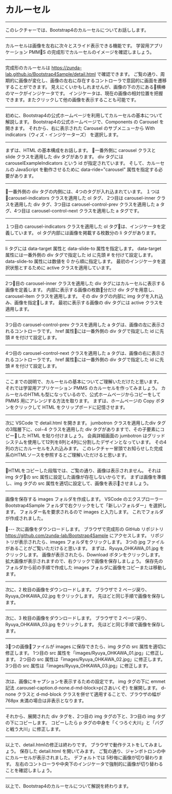 # カルーセル

---
このレクチャーでは、Bootstrap4のカルーセルについてお話しします。

---
カルーセルは画像を左右に次々とスライド表示できる機能です。
学習用アプリケーション PMMS の完成形でカルーセルのイメージを確認しましょう。

---
完成形のカルーセルは https://zunda-lab.github.io/Bootstrap4Sample/detail.html で確認できます。
ご覧の通り、周期的に画像が変化し、画像の左右に存在するコントローラで意図的に画面を遷移することができます。
見えにくいかもしれませんが、画像の下の方にある横棒のマークがインジケータです。
インジケータは、現在の画像の相対位置を把握できます。またクリックして他の画像を表示することも可能です。

---
初めに、Bootstrap4の公式ホームページを利用してカルーセルの基本について解説します。
Bootstrap4の公式ホームページで、Components の Carousel を開きます。
それから、右に表示された Carousel のサブメニューから With indicators（ウィズ・インジケーターズ） を選択します。

---
まずは、HTML の基本構成をお話します。
一番外側に carousel クラスと slide クラスを適用した div タグがあります。
div タグには carouselExampleIndicators という id が指定されています。 
そして、カルーセルの JavaScript を動作させるために data-ride="carousel" 属性を指定する必要があります。

---
一番外側の div タグの内側には、4つのタグが入れ込まれています。
１つは carousel-indicators クラスを適用した ol タグ、 2つ目は carousel-inner クラスを適用した div タグ、3つ目は carousel-control-prev クラスを適用した a タグ、4つ目は carousel-control-next クラスを適用した a タグです。

---
１つ目の carousel-indicators クラスを適用した ol タグは、インジケータを定義しています。
ol タグ内部には画像を掲載する枚数分の li タグがあります。

---
li タグには data-target 属性と data-slide-to 属性を指定します。
data-target 属性には一番外側の div タグで指定した id に先頭 # を付けて設定します。
data-slide-to 属性には数値を 0 から順に指定します。
最初のインジケータを選択状態とするために active クラスを適用しています。

---
2つ目の carousel-inner クラスを適用した div タグにはカルーセルに表示する画像を定義します。
内部に表示する画像の枚数分だけ div タグを用意し、carousel-item クラスを適用します。
その div タグの内部に img タグを入れ込み、画像を指定します。
最初に表示する画像の div タグには active クラスを適用します。

---
3つ目の carousel-control-prev クラスを適用した a タグは、画像の左に表示されるコントローラです。
href 属性には一番外側の div タグで指定した id に先頭 # を付けて設定します。

---
4つ目の carousel-control-next クラスを適用した a タグは、画像の右に表示されるコントローラです。
href 属性には一番外側の div タグで指定した id に先頭 # を付けて設定します。

---
ここまでの説明で、カルーセルの基本についてご理解いただけたと思います。
それでは学習用アプリケーション PMMS のカルーセルを作ってみましょう。
カルーセルのHTMLも型になっているので、公式ホームページからコピーをして PMMS 用にアレンジする方法を取ります。
まずは、ホームページの Copy ボタンをクリックして HTML をクリップボードに記憶させます。

---
次に VSCode で detail.html を開きます。
jumbotron クラスを適用したdiv タグの3階層下に、col−4 クラスを適用した div タグがありますで、その子要素にコピーした HTML を貼り付けましょう。
会員詳細画面の jumbotron はグリッドシステムを使用して12列を8列と4列に分割したデザインとなっています。
その4列の方にカルーセルを入れ込みます。
このレクチャー冒頭でお知らせした完成系のHTMLソースを参照するとご理解いただけると思います。

---
HTMLをコピーした段階では、ご覧の通り、画像は表示されません。
それは img タグの src 属性に設定した画像が存在しないからです。
まずは画像を準備し、img タグの src 属性を適切に設定して、画像を表示させましょう。

---
画像を保存する images フォルダを作成します。
VSCode のエクスプローラー Bootstrap4Sample フォルダで右クリックをして「新しいフォルダー」を選択します。
フォルダー名を要求されるので images と入力します。
これでフォルダが作成されました。

---
次に画像をダウンロードします。
ブラウザで完成形の GitHub リポジトリ https://github.com/zunda-lab/Bootstrap4Sample にアクセスします。
リポジトリが表示されたら、images フォルダをクリックします。
3つの jpg ファイルがあることがご覧いただけると思います。
まずは、Ryuya_OHKAWA_01.jpg をクリックします。
画像が表示されたら、Download ボタンをクリックします。
拡大画像が表示されますので、右クリックで画像を保存しましょう。
保存先のフォルダから前の手順で作成した images フォルダに画像をコピーまたは移動します。

---
次に、2 枚目の画像をダウンロードします。
ブラウザで 2 ページ戻り、Ryuya_OHKAWA_02.jpg をクリックします。
先ほどと同じ手順で画像を保存します。

---
次に、3 枚目の画像をダウンロードします。
ブラウザで 2 ページ戻り、Ryuya_OHKAWA_03.jpg をクリックします。
先ほどと同じ手順で画像を保存します。

---
3つの画像ファイルが images に保存できたら、img タグの src 属性を適切に修正します。
1つ目の src 属性を「images/Ryuya_OHKAWA_01.jpg」に修正します。
2つ目の src 属性は「images/Ryuya_OHKAWA_02.jpg」に修正します。
3つ目の src 属性は「images/Ryuya_OHKAWA_03.jpg」に修正します。

---
次は、画像にキャプションを表示するための設定です。
img タグの下に emmet 記法 .carousel-caption.d-none.d-md-block>p{さあいくぞ} を展開します。
d-none クラスと d-md-block クラスを併せて適用することで、ブラウザの幅が 768px 未満の場合は非表示となります。

---
それから、展開された div タグを、2つ目の img タグの下と、3つ目の img タグの下にコピーします。
コピーしたら p タグの中身を「くつろぐ大川」と「バグと戦う大川」に修正します。

---
以上で、detail.htmlの修正は終わりです。
ブラウザで動作テストをしてみましょう。
保存した detail.html を開いてみます。
ご覧の通り、ジャンボトロンの中にカルーセルが表示されました。
デフォルトでは 5秒毎に画像が切り替わります。
左右のコントローラや中央下のインジケータで強制的に画像が切り替わることを確認しましょう。

---

以上で、Bootstrap4のカルーセルについて解説を終わります。



